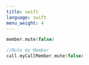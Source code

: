 ```yaml
---
title: swift
language: swift
menu_weight: 4
---
```


```swift
member.mute(false)

//Mute my Member
call.myCallMember.mute(false)

```

